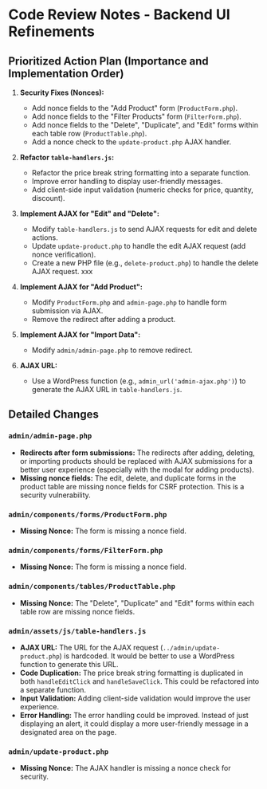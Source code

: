 # Code Review Notes - Backend UI Refinements

## Prioritized Action Plan (Importance and Implementation Order)

1.  **Security Fixes (Nonces):**
    *   Add nonce fields to the "Add Product" form (`ProductForm.php`).
    *   Add nonce fields to the "Filter Products" form (`FilterForm.php`).
    *   Add nonce fields to the "Delete", "Duplicate", and "Edit" forms within each table row (`ProductTable.php`).
    *   Add a nonce check to the `update-product.php` AJAX handler.

2.  **Refactor `table-handlers.js`:**
    *   Refactor the price break string formatting into a separate function.
    *   Improve error handling to display user-friendly messages.
    *   Add client-side input validation (numeric checks for price, quantity, discount).

3.  **Implement AJAX for "Edit" and "Delete":**
    *   Modify `table-handlers.js` to send AJAX requests for edit and delete actions.
    *   Update `update-product.php` to handle the edit AJAX request (add nonce verification).
    *   Create a new PHP file (e.g., `delete-product.php`) to handle the delete AJAX request.
xxx
4.  **Implement AJAX for "Add Product":**
    *   Modify `ProductForm.php` and `admin-page.php` to handle form submission via AJAX.
    *   Remove the redirect after adding a product.

5.  **Implement AJAX for "Import Data":**
     * Modify `admin/admin-page.php` to remove redirect.

6.  **AJAX URL:**
    *   Use a WordPress function (e.g., `admin_url('admin-ajax.php')`) to generate the AJAX URL in `table-handlers.js`.

## Detailed Changes

### `admin/admin-page.php`

-   **Redirects after form submissions:** The redirects after adding, deleting, or importing products should be replaced with AJAX submissions for a better user experience (especially with the modal for adding products).
-   **Missing nonce fields:** The edit, delete, and duplicate forms in the product table are missing nonce fields for CSRF protection. This is a security vulnerability.

### `admin/components/forms/ProductForm.php`

- **Missing Nonce:** The form is missing a nonce field.

### `admin/components/forms/FilterForm.php`

- **Missing Nonce:** The form is missing a nonce field.

### `admin/components/tables/ProductTable.php`
- **Missing Nonce:** The "Delete", "Duplicate" and "Edit" forms within each table row are missing nonce fields.

### `admin/assets/js/table-handlers.js`
- **AJAX URL:** The URL for the AJAX request (`../admin/update-product.php`) is hardcoded. It would be better to use a WordPress function to generate this URL.
- **Code Duplication:** The price break string formatting is duplicated in both `handleEditClick` and `handleSaveClick`. This could be refactored into a separate function.
- **Input Validation:** Adding client-side validation would improve the user experience.
- **Error Handling:** The error handling could be improved. Instead of just displaying an alert, it could display a more user-friendly message in a designated area on the page.

### `admin/update-product.php`
- **Missing Nonce:** The AJAX handler is missing a nonce check for security.